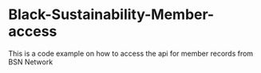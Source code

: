 # Black-Sustainability-Member-access
This is a code example on how to access the api for member records from BSN Network
